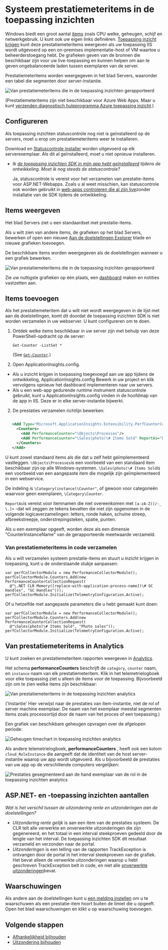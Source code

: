 <properties 
    pageTitle="Van prestatiemeteritems in de toepassing inzichten | Microsoft Azure" 
    description="Systeem en aangepaste .NET prestatie-items in de toepassing inzichten bewaken." 
    services="application-insights" 
    documentationCenter=""
    authors="alancameronwills" 
    manager="douge"/>

<tags 
    ms.service="application-insights" 
    ms.workload="tbd" 
    ms.tgt_pltfrm="ibiza" 
    ms.devlang="na" 
    ms.topic="article" 
    ms.date="10/11/2016" 
    ms.author="awills"/>
 
# <a name="system-performance-counters-in-application-insights"></a>Systeem prestatiemeteritems in de toepassing inzichten


Windows biedt een groot aantal [items](http://www.codeproject.com/Articles/8590/An-Introduction-To-Performance-Counters) zoals CPU welke, geheugen, schijf en netwerkgebruik. U kunt ook uw eigen links definiëren. [Toepassing inzicht krijgen](app-insights-overview.md) kunt deze prestatiemeteritems weergeven als uw toepassing IIS wordt uitgevoerd op een on-premises implementatie-host of VM waartoe u beheerderstoegang hebt. De grafieken geven van de bronnen die beschikbaar zijn voor uw live-toepassing en kunnen helpen om aan te geven ongebalanceerde laden tussen exemplaren van de server.

Prestatiemeteritems worden weergegeven in het blad Servers, waaronder een tabel die segmenten door server-instantie.

![Van prestatiemeteritems die in de toepassing inzichten gerapporteerd](./media/app-insights-performance-counters/counters-by-server-instance.png)

(Prestatiemeteritems zijn niet beschikbaar voor Azure Web Apps. Maar u kunt [verzenden diagnostisch hulpprogramma Azure toepassing inzicht](app-insights-azure-diagnostics.md).)

## <a name="configure"></a>Configureren

Als toepassing inzichten statuscontrole nog niet is geïnstalleerd op de servers, moet u erop om prestatiemeteritems weer te installeren.

Download en [Statuscontrole installer](http://go.microsoft.com/fwlink/?LinkId=506648) worden uitgevoerd op elk serverexemplaar. Als dit al geïnstalleerd, moet u niet opnieuw installeren.

* *Ik [de toepassing inzichten SDK in mijn app hebt geïnstalleerd](app-insights-asp-net.md) tijdens de ontwikkeling. Moet ik nog steeds de statuscontrole?*

    Ja, statuscontrole is vereist voor het verzamelen van prestatie-items voor ASP.NET-Webapps. Zoals u al weet misschien, kan statuscontrole ook worden gebruikt in [web-apps controleren die al zijn live](app-insights-monitor-performance-live-website-now.md)zonder installatie van de SDK tijdens de ontwikkeling.


## <a name="view-counters"></a>Items weergeven

Het blad Servers ziet u een standaardset met prestatie-items. 

Als u wilt zien van andere items, de grafieken op het blad Servers, bewerken of open een nieuwe [Aan de doelstellingen Explorer](app-insights-metrics-explorer.md) blade en nieuwe grafieken toevoegen. 

De beschikbare items worden weergegeven als de doelstellingen wanneer u een grafiek bewerken.

![Van prestatiemeteritems die in de toepassing inzichten gerapporteerd](./media/app-insights-performance-counters/choose-performance-counters.png)

Zie uw nuttigste grafieken op één plaats, een [dashboard](app-insights-dashboards.md) maken en notities vastzetten aan.

## <a name="add-counters"></a>Items toevoegen

Als het prestatiemeteritem dat u wilt niet wordt weergegeven in de lijst met aan de doelstellingen, komt dit doordat de toepassing inzichten SDK is niet worden verzamelen in uw webserver. U kunt configureren om te doen.

1. Ontdek welke items beschikbaar in uw server zijn met behulp van deze PowerShell-opdracht op de server:

    `Get-Counter -ListSet *`

    (See [`Get-Counter`](https://technet.microsoft.com/library/hh849685.aspx).)

1. Open ApplicationInsights.config.

 * Als u inzicht krijgen in toepassing toegevoegd aan uw app tijdens de ontwikkeling, ApplicationInsights.config Bewerk in uw project en klik vervolgens opnieuw het dashboard implementeren naar uw servers.
 * Als u een web-app gedurende runtime instrument statuscontrole gebruikt, kunt u ApplicationInsights.config vinden in de hoofdmap van de app in IIS. Deze er in elke server-instantie bijwerkt.

2. De prestaties verzamelen richtlijn bewerken:

 ```XML

    <Add Type="Microsoft.ApplicationInsights.Extensibility.PerfCounterCollector.PerformanceCollectorModule, Microsoft.AI.PerfCounterCollector">
      <Counters>
        <Add PerformanceCounter="\Objects\Processes"/>
        <Add PerformanceCounter="\Sales(photo)\# Items Sold" ReportAs="Photo sales"/>
      </Counters>
    </Add>

```

U kunt zowel standaard items als die dat u zelf hebt geïmplementeerd vastleggen. `\Objects\Processes`is een voorbeeld van een standaard item beschikbaar zijn op alle Windows-systemen. `\Sales(photo)\# Items Sold`is een voorbeeld van een aangepaste item die mogelijk zijn geïmplementeerd in een webservice. 

De indeling is `\Category(instance)\Counter"`, of gewoon voor categorieën waarvoor geen exemplaren, `\Category\Counter`.

`ReportAs`is vereist voor itemnamen die niet overeenkomen met `[a-zA-Z()/-_ \.]+` -dat wil zeggen ze tekens bevatten die niet zijn opgenomen in de volgende logicaverzamelingen: letters, ronde haken, schuine streep, afbreekstreepje, onderstrepingsteken, spatie, punten.

Als u een exemplaar opgeeft, worden deze als een dimensie "CounterInstanceName" van de gerapporteerde meetwaarde verzameld.

### <a name="collecting-performance-counters-in-code"></a>Van prestatiemeteritems in code verzamelen

Als u wilt verzamelen systeem prestatie-items en stuurt u inzicht krijgen in toepassing, kunt u de onderstaande stukje aanpassen:

    var perfCollectorModule = new PerformanceCollectorModule();
    perfCollectorModule.Counters.Add(new PerformanceCounterCollectionRequest(
      @"\.NET CLR Memory([replace-with-application-process-name])\# GC Handles", "GC Handles")));
    perfCollectorModule.Initialize(TelemetryConfiguration.Active);

Of u hetzelfde met aangepaste parameters die u hebt gemaakt kunt doen:

    var perfCollectorModule = new PerformanceCollectorModule();
    perfCollectorModule.Counters.Add(new PerformanceCounterCollectionRequest(
      @"\Sales(photo)\# Items Sold", "Photo sales"));
    perfCollectorModule.Initialize(TelemetryConfiguration.Active);

## <a name="performance-counters-in-analytics"></a>Van prestatiemeteritems in Analytics

U kunt zoeken en prestatiemeteritem rapporten weergeven in [Analytics](app-insights-analytics.md).


Het schema **performanceCounters** beschrijft de `category`, `counter` naam, en `instance` naam van elk prestatiemeteritem.  Klik in het telemetrielogboek voor elke toepassing ziet u alleen de items voor de toepassing. Bijvoorbeeld zijn om te zien welke items zijn beschikbaar: 

![Van prestatiemeteritems in de toepassing inzichten analytics](./media/app-insights-performance-counters/analytics-performance-counters.png)

('Instantie' Hier verwijst naar de prestaties van item-instantie, niet de rol of server machine exemplaar. De naam van het exemplaar meestal segmenten items zoals processortijd door de naam van het proces of een toepassing.)

Een grafiek van beschikbare geheugen opvragen over de afgelopen periode: 

![Geheugen timechart in toepassing inzichten analytics](./media/app-insights-performance-counters/analytics-available-memory.png)


Als andere telemetrielogboek, **performanceCounters** , heeft ook een kolom `cloud_RoleInstance` die aangeeft dat de identiteit van de host server-instantie waarop uw app wordt uitgevoerd. Als u bijvoorbeeld de prestaties van uw app op de verschillende computers vergelijken: 

![Prestaties gesegmenteerd aan de hand exemplaar van de rol in de toepassing inzichten analytics](./media/app-insights-performance-counters/analytics-metrics-role-instance.png)


## <a name="aspnet-and-application-insights-counts"></a>ASP.NET- en -toepassing inzichten aantallen

*Wat is het verschil tussen de uitzondering rente en uitzonderingen aan de doelstellingen?*

* *Uitzondering rente gelijk* is aan een item van de prestaties systeem. De CLR telt alle verwerkte en onverwerkte uitzonderingen die zijn gegenereerd, en het totaal in een interval steekproeven gedeeld door de lengte van het interval. De toepassing inzichten SDK dit resultaat verzameld en verzonden naar de portal.
* *Uitzonderingen* is een telling van de rapporten TrackException is ontvangen door de portal in het interval steekproeven van de grafiek. Het bevat alleen de verwerkte uitzonderingen waarop u hebt geschreven TrackException belt in code, en niet alle [onverwerkte uitzonderingen](app-insights-asp-net-exceptions.md)bevat. 

## <a name="alerts"></a>Waarschuwingen

Als andere aan de doelstellingen kunt u [een melding instellen](app-insights-alerts.md) om u te waarschuwen als een prestatie-item hoort buiten de limiet die u opgeeft. Open het blad waarschuwingen en klikt u op waarschuwing toevoegen.


## <a name="next"></a>Volgende stappen

* [Afhankelijkheid bijhouden](app-insights-asp-net-dependencies.md)
* [Uitzondering bijhouden](app-insights-asp-net-exceptions.md)